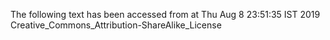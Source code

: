 The following text has been accessed from at Thu Aug 8 23:51:35 IST 2019
Creative_Commons_Attribution-ShareAlike_License
